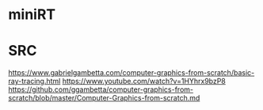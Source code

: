 # miniRT

# SRC
https://www.gabrielgambetta.com/computer-graphics-from-scratch/basic-ray-tracing.html
https://www.youtube.com/watch?v=1HYhrx9bzP8
https://github.com/ggambetta/computer-graphics-from-scratch/blob/master/Computer-Graphics-from-scratch.md
